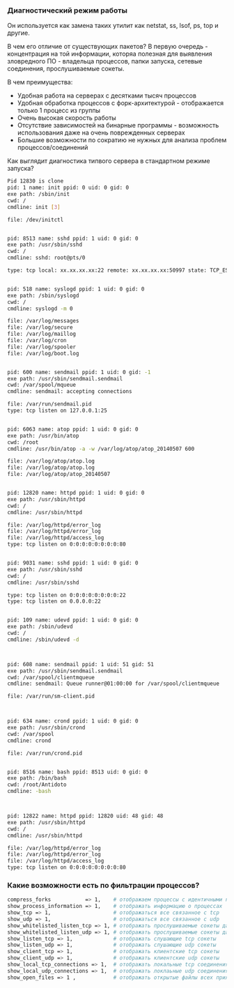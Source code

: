 ### Диагностический режим работы

Он используется как замена таких утилит как netstat, ss, lsof, ps, top и другие.

В чем его отличие от существующих пакетов? В первую очередь - концентрация на той информации, которяа полезная для выявления зловредного ПО - владельца процессов, папки запуска, сетевые соединения, прослушиваемые сокеты.

В чем преимущества:
* Удобная работа на серверах с десятками тысяч процессов
* Удобная обработка процессов с форк-архитектурой - отображается только 1 процесс из группы
* Очень высокая скорость работы
* Отсутствие зависимостей на бинарные программы - возможность использования даже на очень поврежденных серверах
* Большие возможности по сократию не нужных для анализа проблем процессов/соединений

Как выглядит диагностика типвого сервера в стандартном режиме запуска?
```bash
Pid 12830 is clone
pid: 1 name: init ppid: 0 uid: 0 gid: 0
exe path: /sbin/init
cwd: /
cmdline: init [3]       

file: /dev/initctl


pid: 8513 name: sshd ppid: 1 uid: 0 gid: 0
exe path: /usr/sbin/sshd
cwd: /
cmdline: sshd: root@pts/0  

type: tcp local: xx.xx.xx.xx:22 remote: xx.xx.xx.xx:50997 state: TCP_ESTABLISHED


pid: 518 name: syslogd ppid: 1 uid: 0 gid: 0
exe path: /sbin/syslogd
cwd: /
cmdline: syslogd -m 0 

file: /var/log/messages
file: /var/log/secure
file: /var/log/maillog
file: /var/log/cron
file: /var/log/spooler
file: /var/log/boot.log


pid: 600 name: sendmail ppid: 1 uid: 0 gid: -1
exe path: /usr/sbin/sendmail.sendmail
cwd: /var/spool/mqueue
cmdline: sendmail: accepting connections

file: /var/run/sendmail.pid
type: tcp listen on 127.0.0.1:25


pid: 6063 name: atop ppid: 1 uid: 0 gid: 0
exe path: /usr/bin/atop
cwd: /root
cmdline: /usr/bin/atop -a -w /var/log/atop/atop_20140507 600 

file: /var/log/atop/atop.log
file: /var/log/atop/atop.log
file: /var/log/atop/atop_20140507


pid: 12820 name: httpd ppid: 1 uid: 0 gid: 0
exe path: /usr/sbin/httpd
cwd: /
cmdline: /usr/sbin/httpd 

file: /var/log/httpd/error_log
file: /var/log/httpd/error_log
file: /var/log/httpd/access_log
type: tcp listen on 0:0:0:0:0:0:0:0:80


pid: 9031 name: sshd ppid: 1 uid: 0 gid: 0
exe path: /usr/sbin/sshd
cwd: /
cmdline: /usr/sbin/sshd 

type: tcp listen on 0:0:0:0:0:0:0:0:22
type: tcp listen on 0.0.0.0:22


pid: 109 name: udevd ppid: 1 uid: 0 gid: 0
exe path: /sbin/udevd
cwd: /
cmdline: /sbin/udevd -d 



pid: 608 name: sendmail ppid: 1 uid: 51 gid: 51
exe path: /usr/sbin/sendmail.sendmail
cwd: /var/spool/clientmqueue
cmdline: sendmail: Queue runner@01:00:00 for /var/spool/clientmqueue

file: /var/run/sm-client.pid



pid: 634 name: crond ppid: 1 uid: 0 gid: 0
exe path: /usr/sbin/crond
cwd: /var/spool
cmdline: crond 

file: /var/run/crond.pid


pid: 8516 name: bash ppid: 8513 uid: 0 gid: 0
exe path: /bin/bash
cwd: /root/Antidoto
cmdline: -bash 



pid: 12822 name: httpd ppid: 12820 uid: 48 gid: 48
exe path: /usr/sbin/httpd
cwd: /
cmdline: /usr/sbin/httpd 

file: /var/log/httpd/error_log
file: /var/log/httpd/error_log
file: /var/log/httpd/access_log
type: tcp listen on 0:0:0:0:0:0:0:0:80
```

### Какие возможности есть по фильтрации процессов? 
 
```bash
compress_forks           => 1,    # отображаем процессы с идентичными параметрами как один
show_process_information => 1,    # отображать информацию о процессах
show_tcp => 1,                    # отображаться все связанное с tcp
show_udp => 1,                    # отображаться все связанное с udp
show_whitelisted_listen_tcp => 1, # отображать прослушиваемые сокеты даже если они в белом списке 
show_whitelisted_listen_udp => 1, # отображать прослушиваемые сокеты даже если они в белом списке 
show_listen_tcp => 1,             # отображать слушающие tcp сокеты
show_listen_udp => 1,             # отображать слушающие udp сокеты
show_client_tcp => 1,             # отображать клиентские tcp сокеты
show_client_udp => 1,             # отображать клиентские udp сокеты
show_local_tcp_connections => 1,  # отображать локальные tcp соединения 
show_local_udp_connections => 1,  # отображать локлаьные udp соединения
show_open_files => 1 ,            # отображать открытые файлы всех приложений
```
